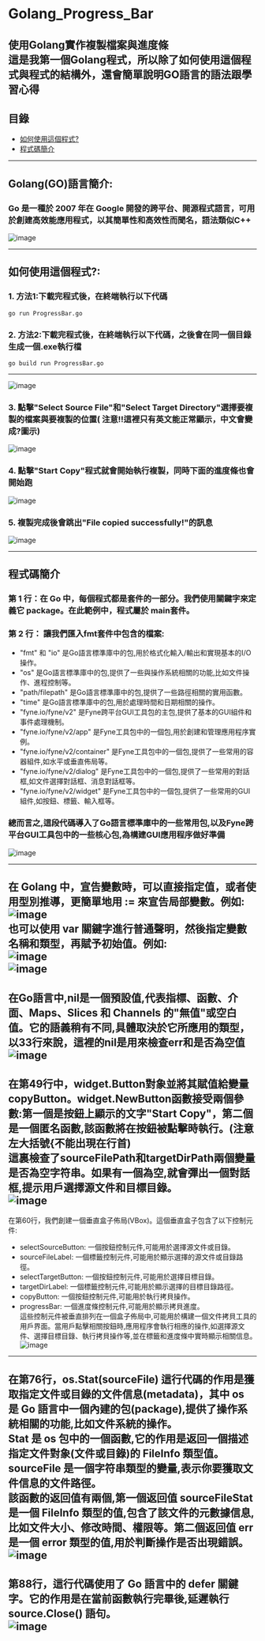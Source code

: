 # Golang_Progress_Bar
使用Golang實作複製檔案與進度條  
這是我第一個Golang程式，所以除了如何使用這個程式與程式的結構外，還會簡單說明GO語言的語法跟學習心得  
---
##  目錄
- [如何使用這個程式?](#如何使用這個程式)
- [程式碼簡介](#程式碼簡介)
***
##  Golang(GO)語言簡介:  
### Go 是一種於 2007 年在 Google 開發的跨平台、開源程式語言，可用於創建高效能應用程式，以其簡單性和高效性而聞名，語法類似C++
![image](https://github.com/MeowWnag/Golang_Progress_Bar/assets/119922838/81ee49a7-380e-4491-a491-f34c721d028a)
***
##  如何使用這個程式?:
### 1.  方法1:下載完程式後，在終端執行以下代碼  
```
go run ProgressBar.go
```
### 2.  方法2:下載完程式後，在終端執行以下代碼，之後會在同一個目錄生成一個.exe執行檔  
```
go build run ProgressBar.go
```
---
![image](https://github.com/MeowWnag/Golang_Progress_Bar/assets/119922838/d317e269-780e-4488-aba1-da5e1d306ba7)   
### 3.  點擊"Select Source File"和"Select Target Directory"選擇要複製的檔案與要複製的位置( **注意**!!這裡只有英文能正常顯示，中文會變成?圖示)  
![image](https://github.com/MeowWnag/Golang_Progress_Bar/assets/119922838/aaff98fd-526f-49e7-8a73-c0d0ffb4f99e)  
### 4.  點擊"Start Copy"程式就會開始執行複製，同時下面的進度條也會開始跑  
![image](https://github.com/MeowWnag/Golang_Progress_Bar/assets/119922838/3636e2a6-94da-4c91-b497-985c7247c8c1)  
### 5.  複製完成後會跳出"File copied successfully!"的訊息  
![image](https://github.com/MeowWnag/Golang_Progress_Bar/assets/119922838/ef8bb815-d764-4b25-8593-26a08d916dab)  
***
## 程式碼簡介
### 第 1 行：在 Go 中，每個程式都是套件的一部分。我們使用關鍵字來定義它 package。在此範例中，程式屬於 main套件。  
### 第 2 行： 讓我們匯入fmt套件中包含的檔案:  
- "fmt" 和 "io" 是Go語言標準庫中的包,用於格式化輸入/輸出和實現基本的I/O操作。  
- "os" 是Go語言標準庫中的包,提供了一些與操作系統相關的功能,比如文件操作、進程控制等。  
- "path/filepath" 是Go語言標準庫中的包,提供了一些路徑相關的實用函數。  
- "time" 是Go語言標準庫中的包,用於處理時間和日期相關的操作。  
- "fyne.io/fyne/v2" 是Fyne跨平台GUI工具包的主包,提供了基本的GUI組件和事件處理機制。  
- "fyne.io/fyne/v2/app" 是Fyne工具包中的一個包,用於創建和管理應用程序實例。    
- "fyne.io/fyne/v2/container" 是Fyne工具包中的一個包,提供了一些常用的容器組件,如水平或垂直佈局等。  
- "fyne.io/fyne/v2/dialog" 是Fyne工具包中的一個包,提供了一些常用的對話框,如文件選擇對話框、消息對話框等。  
- "fyne.io/fyne/v2/widget" 是Fyne工具包中的一個包,提供了一些常用的GUI組件,如按鈕、標籤、輸入框等。  
### 總而言之,這段代碼導入了Go語言標準庫中的一些常用包,以及Fyne跨平台GUI工具包中的一些核心包,為構建GUI應用程序做好準備  
![image](https://github.com/MeowWnag/Golang_Progress_Bar/assets/119922838/56a12293-193e-4495-bf82-e7a8b2148ab6)  
***    
在 Golang 中，宣告變數時，可以直接指定值，或者使用型別推導，更簡單地用 := 來宣告局部變數。例如:  
![image](https://github.com/MeowWnag/Golang_Progress_Bar/assets/119922838/8abe91d1-5e30-4d2e-a32f-fe223c1286b5)  
也可以使用 var 關鍵字進行普通聲明，然後指定變數名稱和類型，再賦予初始值。例如:  
![image](https://github.com/MeowWnag/Golang_Progress_Bar/assets/119922838/37685800-5b66-4993-9af2-dd971f6e7410)  
![image](https://github.com/MeowWnag/Golang_Progress_Bar/assets/119922838/fce2856d-fc5e-4434-8d8f-ced0435f55f4)
---
在Go語言中,nil是一個預設值,代表指標、函數、介面、Maps、Slices 和 Channels 的"無值"或空白值。它的語義稍有不同,具體取決於它所應用的類型，以33行來說，這裡的nil是用來檢查err和是否為空值
![image](https://github.com/MeowWnag/Golang_Progress_Bar/assets/119922838/19ec21b3-bd5d-4626-b894-2f73035d06ae)  
---  
在第49行中，widget.Button對象並將其賦值給變量copyButton。widget.NewButton函數接受兩個參數:第一個是按鈕上顯示的文字"Start Copy"，第二個是一個匿名函數,該函數將在按鈕被點擊時執行。(**注意**左大括號{不能出現在行首)  
這裏檢查了sourceFilePath和targetDirPath兩個變量是否為空字符串。如果有一個為空,就會彈出一個對話框,提示用戶選擇源文件和目標目錄。   
![image](https://github.com/MeowWnag/Golang_Progress_Bar/assets/119922838/2cdf7bba-55d5-458b-9af2-91426bcec270)  
---
在第60行，我們創建一個垂直盒子佈局(VBox)。這個垂直盒子包含了以下控制元件:  
- selectSourceButton: 一個按鈕控制元件,可能用於選擇源文件或目錄。  
- sourceFileLabel: 一個標籤控制元件,可能用於顯示選擇的源文件或目錄路徑。  
- selectTargetButton: 一個按鈕控制元件,可能用於選擇目標目錄。  
- targetDirLabel: 一個標籤控制元件,可能用於顯示選擇的目標目錄路徑。  
- copyButton: 一個按鈕控制元件,可能用於執行拷貝操作。  
- progressBar: 一個進度條控制元件,可能用於顯示拷貝進度。  
這些控制元件被垂直排列在一個盒子佈局中,可能用於構建一個文件拷貝工具的用戶界面。當用戶點擊相關按鈕時,應用程序會執行相應的操作,如選擇源文件、選擇目標目錄、執行拷貝操作等,並在標籤和進度條中實時顯示相關信息。
![image](https://github.com/MeowWnag/Golang_Progress_Bar/assets/119922838/3a1652f4-0b19-47ef-a9b1-f8cd8cf1a879)
***
在第76行，os.Stat(sourceFile) 這行代碼的作用是獲取指定文件或目錄的文件信息(metadata)，其中 **os** 是 Go 語言中一個內建的包(package),提供了操作系統相關的功能,比如文件系統的操作。  
**Stat** 是 os 包中的一個函數,它的作用是返回一個描述指定文件對象(文件或目錄)的 FileInfo 類型值。  
**sourceFile** 是一個字符串類型的變量,表示你要獲取文件信息的文件路徑。  
該函數的返回值有兩個,第一個返回值 sourceFileStat 是一個 FileInfo 類型的值,包含了該文件的元數據信息,比如文件大小、修改時間、權限等。第二個返回值 err 是一個 error 類型的值,用於判斷操作是否出現錯誤。  
![image](https://github.com/MeowWnag/Golang_Progress_Bar/assets/119922838/3cab14f8-790e-4883-b0da-578ea032efd0)  
---
第88行，這行代碼使用了 Go 語言中的 defer 關鍵字。它的作用是在當前函數執行完畢後,延遲執行 source.Close() 語句。  
![image](https://github.com/MeowWnag/Golang_Progress_Bar/assets/119922838/9c067492-b8d2-405f-a37a-58c1655707f7)  
---

















